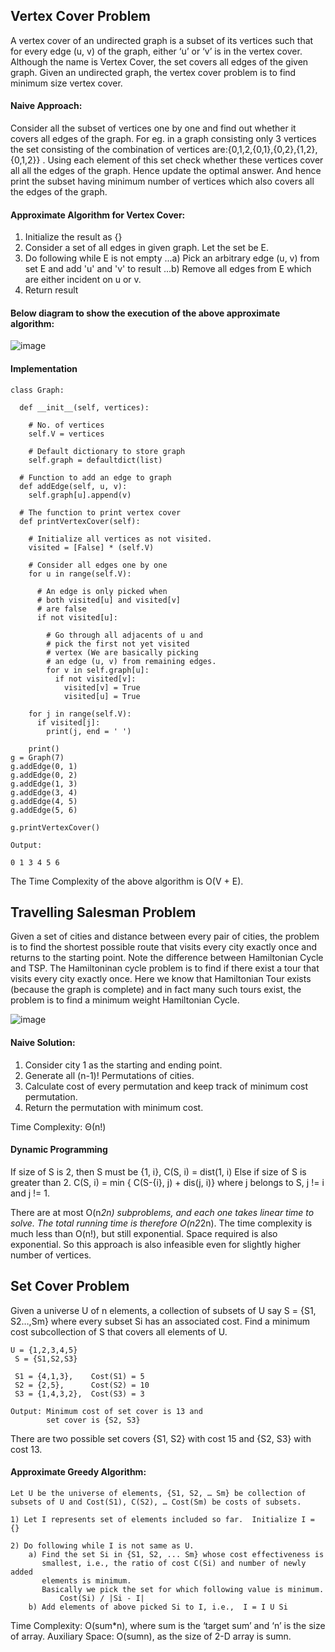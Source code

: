 ## Vertex Cover Problem 

A vertex cover of an undirected graph is a subset of its vertices such that for every edge (u, v) of the graph, either ‘u’ or ‘v’ is in the vertex cover. 
Although the name is Vertex Cover, the set covers all edges of the given graph. Given an undirected graph, the vertex cover problem is to find minimum size vertex cover. 

#### Naive Approach:

Consider all the subset of vertices one by one and find out whether it covers all edges of the graph. For eg. in a graph consisting only 3 vertices the set consisting of the combination of vertices are:{0,1,2,{0,1},{0,2},{1,2},{0,1,2}} . Using each element of this set check whether these vertices cover all  all the edges of the graph. Hence update the optimal answer. And hence print the subset having minimum number of vertices which also covers all the edges of the graph.

#### Approximate Algorithm for Vertex Cover: 
 

1) Initialize the result as {}
2) Consider a set of all edges in given graph.  Let the set be E.
3) Do following while E is not empty
...a) Pick an arbitrary edge (u, v) from set E and add 'u' and 'v' to result
...b) Remove all edges from E which are either incident on u or v.
4) Return result 


#### Below diagram to show the execution of the above approximate algorithm: 

![image](https://user-images.githubusercontent.com/66105257/140862489-e8b94379-7c00-4301-945a-96c6db4141cd.png)


#### Implementation

    class Graph:

      def __init__(self, vertices):

        # No. of vertices
        self.V = vertices

        # Default dictionary to store graph
        self.graph = defaultdict(list)

      # Function to add an edge to graph
      def addEdge(self, u, v):
        self.graph[u].append(v)

      # The function to print vertex cover
      def printVertexCover(self):

        # Initialize all vertices as not visited.
        visited = [False] * (self.V)

        # Consider all edges one by one
        for u in range(self.V):

          # An edge is only picked when
          # both visited[u] and visited[v]
          # are false
          if not visited[u]:

            # Go through all adjacents of u and
            # pick the first not yet visited
            # vertex (We are basically picking
            # an edge (u, v) from remaining edges.
            for v in self.graph[u]:
              if not visited[v]:
                visited[v] = True
                visited[u] = True
    
        for j in range(self.V):
          if visited[j]:
            print(j, end = ' ')

        print()
    g = Graph(7)
    g.addEdge(0, 1)
    g.addEdge(0, 2)
    g.addEdge(1, 3)
    g.addEdge(3, 4)
    g.addEdge(4, 5)
    g.addEdge(5, 6)

    g.printVertexCover()

    Output: 

    0 1 3 4 5 6
   
The Time Complexity of the above algorithm is O(V + E).

## Travelling Salesman Problem

Given a set of cities and distance between every pair of cities, the problem is to find the shortest possible route that visits every city exactly once and returns to the starting point.
Note the difference between Hamiltonian Cycle and TSP. The Hamiltoninan cycle problem is to find if there exist a tour that visits every city exactly once. Here we know that Hamiltonian Tour exists (because the graph is complete) and in fact many such tours exist, the problem is to find a minimum weight Hamiltonian Cycle.

![image](https://user-images.githubusercontent.com/66105257/140863227-7e74cec1-901a-4523-80f3-b005bf310c52.png)

#### Naive Solution:
1) Consider city 1 as the starting and ending point.
2) Generate all (n-1)! Permutations of cities.
3) Calculate cost of every permutation and keep track of minimum cost permutation.
4) Return the permutation with minimum cost.

Time Complexity: Θ(n!)

#### Dynamic Programming

If size of S is 2, then S must be {1, i},
 C(S, i) = dist(1, i) 
Else if size of S is greater than 2.
 C(S, i) = min { C(S-{i}, j) + dis(j, i)} where j belongs to S, j != i and j != 1.

There are at most O(n*2n) subproblems, and each one takes linear time to solve. The total running time is therefore O(n2*2n).
The time complexity is much less than O(n!), but still exponential. Space required is also exponential. So this approach is also infeasible even for slightly higher number of vertices.

## Set Cover Problem

Given a universe U of n elements, a collection of subsets of U say S = {S1, S2…,Sm} where every subset Si has an associated cost. Find a minimum cost subcollection of S that covers all elements of U.

    U = {1,2,3,4,5}
     S = {S1,S2,S3}

     S1 = {4,1,3},    Cost(S1) = 5
     S2 = {2,5},      Cost(S2) = 10
     S3 = {1,4,3,2},  Cost(S3) = 3

    Output: Minimum cost of set cover is 13 and 
            set cover is {S2, S3}

There are two possible set covers {S1, S2} with cost 15
and {S2, S3} with cost 13.


#### Approximate Greedy Algorithm:

    Let U be the universe of elements, {S1, S2, … Sm} be collection of subsets of U and Cost(S1), C(S2), … Cost(Sm) be costs of subsets.

    1) Let I represents set of elements included so far.  Initialize I = {}

    2) Do following while I is not same as U.
        a) Find the set Si in {S1, S2, ... Sm} whose cost effectiveness is 
           smallest, i.e., the ratio of cost C(Si) and number of newly added 
           elements is minimum. 
           Basically we pick the set for which following value is minimum.
               Cost(Si) / |Si - I|
        b) Add elements of above picked Si to I, i.e.,  I = I U Si




Time Complexity: O(sum*n), where sum is the ‘target sum’ and ‘n’ is the size of array.
Auxiliary Space: O(sumn), as the size of 2-D array is sumn.


   



